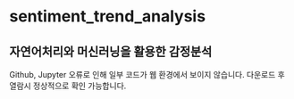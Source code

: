 # sentiment_trend_analysis
## 자연어처리와 머신러닝을 활용한 감정분석

Github, Jupyter 오류로 인해 일부 코드가 웹 환경에서 보이지 않습니다. 다운로드 후 열람시 정상적으로 확인 가능합니다.
